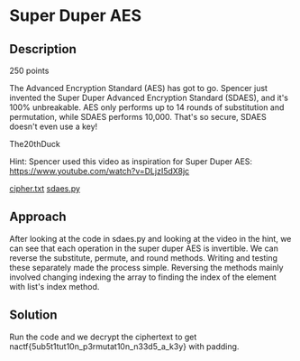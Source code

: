 # Super Duper AES

## Description

250 points

The Advanced Encryption Standard (AES) has got to go. Spencer just invented the Super Duper Advanced Encryption Standard (SDAES), and it's 100% unbreakable. AES only performs up to 14 rounds of substitution and permutation, while SDAES performs 10,000. That's so secure, SDAES doesn't even use a key!

The20thDuck

Hint: Spencer used this video as inspiration for Super Duper AES: https://www.youtube.com/watch?v=DLjzI5dX8jc

[cipher.txt](./cipher.txt)
[sdaes.py](./sdaes.py)

## Approach

After looking at the code in sdaes.py and looking at the video in the hint, we can see that each operation in the super duper AES is invertible. We can reverse the substitute, permute, and round methods. Writing and testing these separately made the process simple. Reversing the methods mainly involved changing indexing the array to finding the index of the element with list's index method.

## Solution

Run the code and we decrypt the ciphertext to get nactf{5ub5t1tut10n_p3rmutat10n_n33d5_a_k3y} with padding.